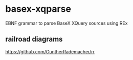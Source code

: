 # basex-xqparse
EBNF grammar to parse BaseX XQuery sources using REx

##  railroad  diagrams
https://github.com/GuntherRademacher/rr
